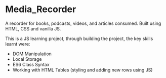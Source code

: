 # Media_Recorder
 A recorder for books, podcasts, videos, and articles consumed.
 Built using HTML, CSS and vanilla JS.
 
 This is a JS learning project, through building the project, the key skills learnt were:
 - DOM Manipulation
 - Local Storage
 - ES6 Class Syntax
 - Working with HTML Tables (styling and adding new rows using JS)
